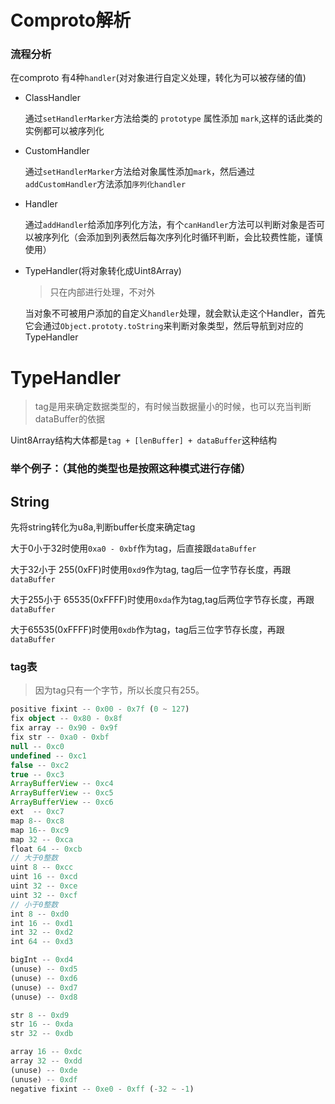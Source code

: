 # Comproto解析

### 流程分析

在comproto 有4种`handler`(对对象进行自定义处理，转化为可以被存储的值)

- ClassHandler
  
  通过`setHandlerMarker`方法给类的 `prototype` 属性添加 `mark`,这样的话此类的实例都可以被序列化

- CustomHandler
  
  通过`setHandlerMarker`方法给对象属性添加`mark`，然后通过`addCustomHandler`方法添加`序列化handler`

- Handler
  
  通过`addHandler`给添加序列化方法，有个`canHandler`方法可以判断对象是否可以被序列化（会添加到列表然后每次序列化时循环判断，会比较费性能，谨慎使用）

- TypeHandler(将对象转化成Uint8Array)
  
  > 只在内部进行处理，不对外
  
  当对象不可被用户添加的自定义`handler`处理，就会默认走这个Handler，首先它会通过`Object.prototy.toString`来判断对象类型，然后导航到对应的TypeHandler

# TypeHandler

> tag是用来确定数据类型的，有时候当数据量小的时候，也可以充当判断dataBuffer的依据

Uint8Array结构大体都是`tag + [lenBuffer] + dataBuffer`这种结构

### 举个例子：（其他的类型也是按照这种模式进行存储）

## String

先将string转化为u8a,判断buffer长度来确定tag

大于0小于32时使用`0xa0 - 0xbf`作为tag，后直接跟`dataBuffer`

大于32小于 255(0xFF)时使用`0xd9`作为tag, tag后一位字节存长度，再跟`dataBuffer`

大于255小于 65535(0xFFFF)时使用`0xda`作为tag,tag后两位字节存长度，再跟`dataBuffer`

大于65535(0xFFFF)时使用`0xdb`作为tag，tag后三位字节存长度，再跟`dataBuffer`

### tag表

> 因为tag只有一个字节，所以长度只有255。

```typescript
positive fixint -- 0x00 - 0x7f (0 ~ 127)
fix object -- 0x80 - 0x8f
fix array -- 0x90 - 0x9f
fix str -- 0xa0 - 0xbf
null -- 0xc0
undefined -- 0xc1
false -- 0xc2
true -- 0xc3
ArrayBufferView -- 0xc4
ArrayBufferView -- 0xc5
ArrayBufferView -- 0xc6
ext  -- 0xc7
map 8-- 0xc8
map 16-- 0xc9
map 32 -- 0xca
float 64 -- 0xcb
// 大于0整数
uint 8 -- 0xcc
uint 16 -- 0xcd
uint 32 -- 0xce
uint 32 -- 0xcf
// 小于0整数
int 8 -- 0xd0
int 16 -- 0xd1
int 32 -- 0xd2
int 64 -- 0xd3

bigInt -- 0xd4
(unuse) -- 0xd5
(unuse) -- 0xd6
(unuse) -- 0xd7
(unuse) -- 0xd8

str 8 -- 0xd9
str 16 -- 0xda
str 32 -- 0xdb

array 16 -- 0xdc
array 32 -- 0xdd
(unuse) -- 0xde
(unuse) -- 0xdf
negative fixint -- 0xe0 - 0xff (-32 ~ -1)
```
